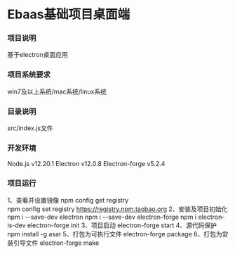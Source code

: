 # Ebaas基础项目桌面端

### 项目说明
基于electron桌面应用

### 项目系统要求
win7及以上系统/mac系统/linux系统

### 目录说明
src/index.js文件

### 开发环境
Node.js v12.20.1
Electron v12.0.8
Electron-forge v5.2.4

### 项目运行
1、查看并设置镜像
    npm config get registry  
    npm config set registry https://registry.npm.taobao.org
2、安装及项目初始化
    npm i --save-dev electron
    npm i --save-dev electron-forge
    npm i electron-is-dev
    electron-forge init
3、项目启动
    electron-forge start
4、源代码保护
    npm install -g asar
5、打包为可执行文件
    electron-forge package
6、打包为安装引导文件
    electron-forge make



